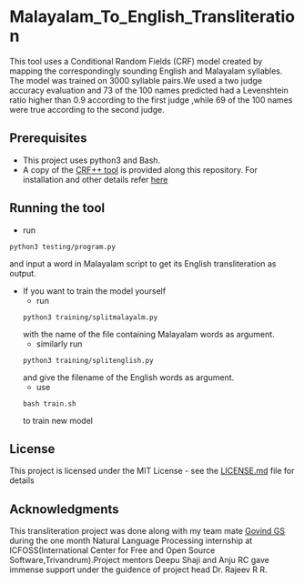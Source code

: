# Malayalam_To_English_Transliteration

This tool uses a Conditional Random Fields (CRF) model created by mapping the
correspondingly sounding English and Malayalam syllables. The model was trained on 3000 syllable pairs.We used a two judge accuracy evaluation and 73 of the 100 names predicted had a Levenshtein ratio higher than 0.9 according to the first judge ,while  69 of the 100 names were true according to the second judge.

## Prerequisites
* This project uses python3 and Bash.
* A copy of the [CRF++ tool](https://taku910.github.io/crfpp/) is provided along this repository. For installation and other details refer [here](https://taku910.github.io/crfpp/#install)  
## Running the tool
* run 
```
python3 testing/program.py 
```
and input a word in Malayalam script to get its English transliteration as output.
* If you want to  train the model yourself
  * run 
  ```
  python3 training/splitmalayalm.py 
  ```
  with the name of the file containing Malayalam words as argument.
  * similarly run 
  ```
  python3 training/splitenglish.py 
  ```
  and give the filename of the English words as argument. 
  * use
  ```
  bash train.sh 
  ```
  to train new model
  
## License
This project is licensed under the MIT License - see the [LICENSE.md](LICENSE.md) file for details

## Acknowledgments
This transliteration project was done along with my team mate [Govind GS](https://github.com/govind4873) during the one month Natural Language Processing internship at ICFOSS(International Center for Free and Open Source Software,Trivandrum).Project mentors Deepu Shaji and Anju RC gave immense support under the guidence of project head Dr. Rajeev R R.

